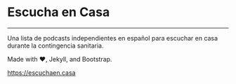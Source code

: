 # Escucha en Casa
---
Una lista de podcasts independientes en español para escuchar en casa durante la contingencia sanitaria.

Made with ♥, Jekyll, and Bootstrap.

https://escuchaen.casa